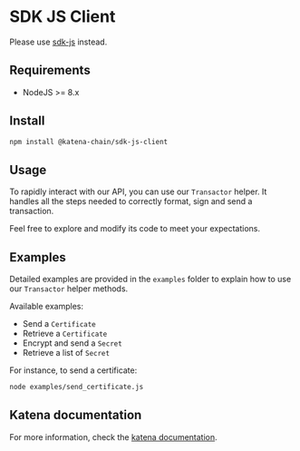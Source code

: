 # SDK JS Client

Please use [sdk-js](https://github.com/katena-chain/sdk-js) instead.

## Requirements

- NodeJS >= 8.x

## Install

```bash
npm install @katena-chain/sdk-js-client
```

## Usage

To rapidly interact with our API, you can use our `Transactor` helper. It handles all the steps needed to correctly
format, sign and send a transaction.

Feel free to explore and modify its code to meet your expectations.

## Examples

Detailed examples are provided in the `examples` folder to explain how to use our `Transactor` helper methods.

Available examples:
* Send a `Certificate`
* Retrieve a `Certificate`
* Encrypt and send a `Secret`
* Retrieve a list of `Secret`

For instance, to send a certificate:
```bash
node examples/send_certificate.js
```

## Katena documentation

For more information, check the [katena documentation](https://doc.katena.transchain.io).
